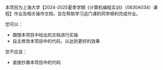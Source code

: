 本项目为上海大学【2024-2025夏季学期《计算机编程实训》（0830A034）课程】作业及相关操作文档，旨在帮助学习这门课的同学顺利完成作业。



您可以：

-   跟随本项目中给出的文档进行实操
-   自主修改本项目中的代码，以达到更好的效果

您不应该：

-   直接抄袭本项目中的代码